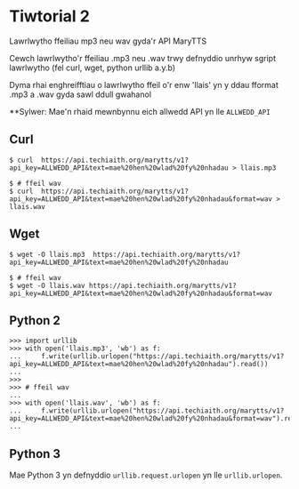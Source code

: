 # Tiwtorial 2

Lawrlwytho ffeiliau mp3 neu wav gyda'r API MaryTTS

Cewch lawrlwytho'r ffeiliau .mp3 neu .wav trwy defnyddio unrhyw sgript lawrlwytho (fel curl, wget, python urllib a.y.b)

Dyma rhai enghreifftiau o lawrlwytho ffeil o'r enw 'llais' yn y ddau fformat .mp3 a .wav gyda sawl ddull gwahanol

**Sylwer: Mae'n rhaid mewnbynnu eich allwedd API yn lle `ALLWEDD_API`

## Curl

```
$ curl  https://api.techiaith.org/marytts/v1?api_key=ALLWEDD_API&text=mae%20hen%20wlad%20fy%20nhadau > llais.mp3

$ # ffeil wav
$ curl  https://api.techiaith.org/marytts/v1?api_key=ALLWEDD_API&text=mae%20hen%20wlad%20fy%20nhadau&format=wav > llais.wav
```

## Wget


```
$ wget -O llais.mp3  https://api.techiaith.org/marytts/v1?api_key=ALLWEDD_API&text=mae%20hen%20wlad%20fy%20nhadau

$ # ffeil wav
$ wget -O llais.wav https://api.techiaith.org/marytts/v1?api_key=ALLWEDD_API&text=mae%20hen%20wlad%20fy%20nhadau&format=wav
```

## Python 2

```
>>> import urllib
>>> with open('llais.mp3', 'wb') as f:
...     f.write(urllib.urlopen("https://api.techiaith.org/marytts/v1?api_key=ALLWEDD_API&text=mae%20hen%20wlad%20fy%20nhadau").read())
... 
>>>
>>> # ffeil wav
... 
>>> with open('llais.wav', 'wb') as f:
...     f.write(urllib.urlopen("https://api.techiaith.org/marytts/v1?api_key=ALLWEDD_API&text=mae%20hen%20wlad%20fy%20nhadau&format=wav").read())
...
```

## Python 3

Mae Python 3 yn defnyddio `urllib.request.urlopen` yn lle `urllib.urlopen`.